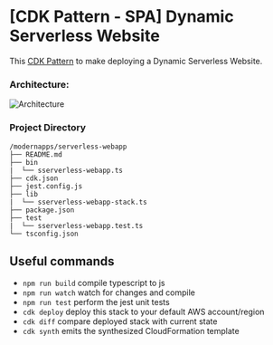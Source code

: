 # [CDK Pattern - SPA] Dynamic Serverless Website

This [CDK Pattern](https://cdkpatterns.com/patterns/) to make deploying a Dynamic Serverless Website.

### Architecture:
![Architecture](https://github.com/nnthanh101/modernapps/raw/main/README/images/serverless-webapp-architecture.png)

### Project Directory

```
/modernapps/serverless-webapp
├── README.md
├── bin
|  └── sserverless-webapp.ts
├── cdk.json
├── jest.config.js
├── lib
|  └── sserverless-webapp-stack.ts
├── package.json
├── test
|  └── sserverless-webapp.test.ts
└── tsconfig.json
```

## Useful commands

 * `npm run build`   compile typescript to js
 * `npm run watch`   watch for changes and compile
 * `npm run test`    perform the jest unit tests
 * `cdk deploy`      deploy this stack to your default AWS account/region
 * `cdk diff`        compare deployed stack with current state
 * `cdk synth`       emits the synthesized CloudFormation template
